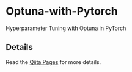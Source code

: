 # Optuna-with-Pytorch
Hyperparameter Tuning with Optuna in PyTorch

## Details
Read the [Qiita Pages](https://qiita.com/Yushi1958/items/cd22ade638f7e292e520) for more details.
